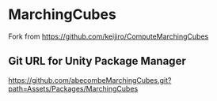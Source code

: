 # MarchingCubes
Fork from https://github.com/keijiro/ComputeMarchingCubes
## Git URL for Unity Package Manager
https://github.com/abecombeMarchingCubes.git?path=Assets/Packages/MarchingCubes
